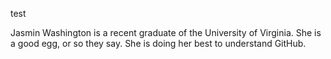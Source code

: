 test

Jasmin Washington is a recent graduate of the University of Virginia. She is a good egg, or so they say. She is doing her best to understand GitHub.